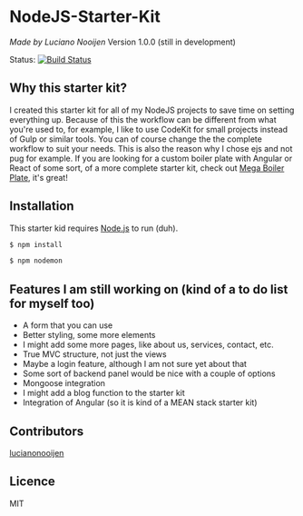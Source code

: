# NodeJS-Starter-Kit
_Made by Luciano Nooijen_
Version 1.0.0 (still in development)

Status: [![Build Status](https://travis-ci.org/lucianonooijen/NodeJS-Starter-Kit.svg?branch=master)](https://travis-ci.org/lucianonooijen/NodeJS-Starter-Kit)

## Why this starter kit?
I created this starter kit for all of my NodeJS projects to save time on setting everything up. Because of this the workflow can be different from what you're used to, for example, I like to use CodeKit for small projects instead of Gulp or similar tools. You can of course change the the complete workflow to suit your needs. This is also the reason why I chose ejs and not pug for example. If you are looking for a custom boiler plate with Angular or React of some sort, of a more complete starter kit, check out [Mega Boiler Plate](http://megaboilerplate.com/), it's great!

## Installation
This starter kid requires [Node.js](https://nodejs.org/) to run (duh).
```sh
$ npm install
```
```sh
$ npm nodemon
```

## Features I am still working on (kind of a to do list for myself too)
* A form that you can use
* Better styling, some more elements
* I might add some more pages, like about us, services, contact, etc.
* True MVC structure, not just the views
* Maybe a login feature, although I am not sure yet about that
* Some sort of backend panel would be nice with a couple of options
* Mongoose integration
* I might add a blog function to the starter kit
* Integration of Angular (so it is kind of a MEAN stack starter kit)

## Contributors
[lucianonooijen](https://github.com/lucianonooijen/)

## Licence
MIT
